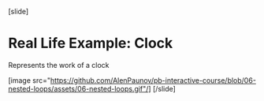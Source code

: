 [slide]

# Real Life Example: Clock

Represents the work of a clock

[image src="https://github.com/AlenPaunov/pb-interactive-course/blob/06-nested-loops/assets/06-nested-loops.gif"/]
[/slide]
